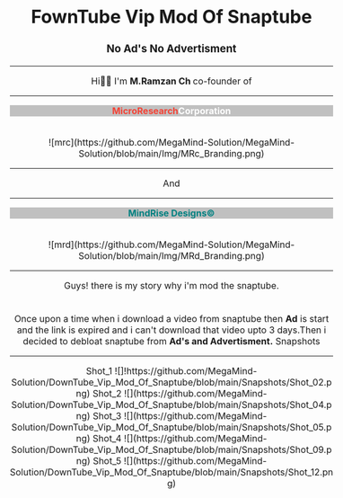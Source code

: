 <h1>FownTube Vip Mod Of Snaptube</h1>
<meta charset="utf-8" />
<h3>No Ad's No Advertisment</h3>
<hr>
<body style="text-align:center; item-align:center; font-size:16px;justify-content;center;">
<p>Hi👋🏼 I'm <span style="font-weight:bold;">M.Ramzan Ch </span>co-founder of</p>
<hr>
<p style="font-weight:bold; color:#f44235; background:silver;">MicroResearch<span style="color:#ffffff">Corporation</span></p>
<br>
![mrc](https://github.com/MegaMind-Solution/MegaMind-Solution/blob/main/Img/MRc_Branding.png)
<hr>
<p>And</p>
<hr>
<p style="background:silver; color:teal; font-weight:bold;">MindRise Designs&copy;</p>
<br>
![mrd](https://github.com/MegaMind-Solution/MegaMind-Solution/blob/main/Img/MRd_Branding.png)
<hr>
<p>Guys! there is my story why i'm mod the snaptube.</p>
<br>
<p style="margin:3px;"> Once upon a time when i download a video from snaptube then 
<span style="font-weight:bold">Ad</span> is start and  the link is expired and i can't download that video upto 3 days.Then  i decided to debloat snaptube from 
<span style="font-weight:bold;">Ad's and Advertisment.</span>
Snapshots
<hr>
Shot_1
![]!https://github.com/MegaMind-Solution/DownTube_Vip_Mod_Of_Snaptube/blob/main/Snapshots/Shot_02.png)
Shot_2
![](https://github.com/MegaMind-Solution/DownTube_Vip_Mod_Of_Snaptube/blob/main/Snapshots/Shot_04.png)
Shot_3
![](https://github.com/MegaMind-Solution/DownTube_Vip_Mod_Of_Snaptube/blob/main/Snapshots/Shot_05.png)
Shot_4
![](https://github.com/MegaMind-Solution/DownTube_Vip_Mod_Of_Snaptube/blob/main/Snapshots/Shot_09.png)
Shot_5
![](https://github.com/MegaMind-Solution/DownTube_Vip_Mod_Of_Snaptube/blob/main/Snapshots/Shot_12.png)
